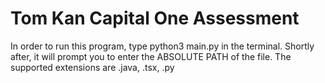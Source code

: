 # Tom Kan Capital One Assessment

In order to run this program, type python3 main.py in the terminal. Shortly after, it will prompt you to enter the ABSOLUTE PATH of the file. The supported extensions are .java, .tsx, .py


